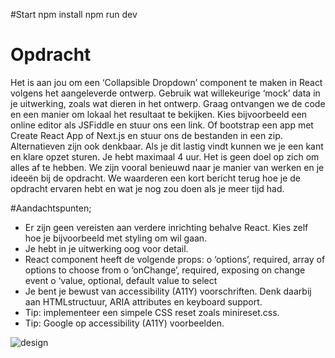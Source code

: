 #Start
npm install 
npm run dev

# Opdracht

Het is aan jou om een ‘Collapsible Dropdown’ component te maken in React volgens het 
aangeleverde ontwerp. Gebruik wat willekeurige ‘mock’ data in je uitwerking, zoals wat 
dieren in het ontwerp.
Graag ontvangen we de code en een manier om lokaal het resultaat te bekijken. Kies 
bijvoorbeeld een online editor als JSFiddle en stuur ons een link. Of bootstrap een app met
Create React App of Next.js en stuur ons de bestanden in een zip. Alternatieven zijn ook 
denkbaar. Als je dit lastig vindt kunnen we je een kant en klare opzet sturen.
Je hebt maximaal 4 uur. Het is geen doel op zich om alles af te hebben. We zijn vooral
benieuwd naar je manier van werken en je ideeën bij de opdracht. We waarderen een kort 
bericht terug hoe je de opdracht ervaren hebt en wat je nog zou doen als je meer tijd had.

#Aandachtspunten;
- Er zijn geen vereisten aan verdere inrichting behalve React. Kies zelf hoe je 
bijvoorbeeld met styling om wil gaan.
- Je hebt in je uitwerking oog voor detail.
- React component heeft de volgende props:
o ‘options’, required, array of options to choose from
o ‘onChange’, required, exposing on change event
o ‘value, optional, default value to select
- Je bent je bewust van accessibility (A11Y) voorschriften. Denk daarbij aan HTMLstructuur, ARIA attributes en keyboard support.
- Tip: implementeer een simpele CSS reset zoals minireset.css.
- Tip: Google op accessibility (A11Y) voorbeelden.

![design](https://user-images.githubusercontent.com/38691523/162198847-0d4cc480-9f1e-4e68-b571-9c7b4b54b931.jpg)
